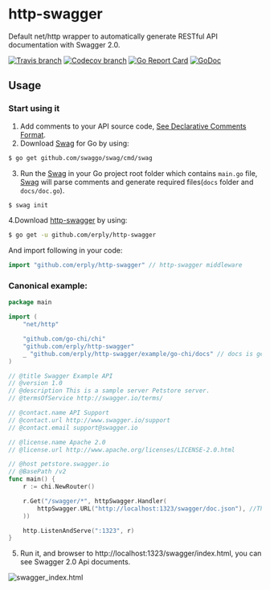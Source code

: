# http-swagger

Default net/http wrapper to automatically generate RESTful API documentation with Swagger 2.0.

[![Travis branch](https://img.shields.io/travis/erply/http-swagger/master.svg)](https://travis-ci.org/erply/http-swagger)
[![Codecov branch](https://img.shields.io/codecov/c/github/erply/http-swagger/master.svg)](https://codecov.io/gh/erply/http-swagger)
[![Go Report Card](https://goreportcard.com/badge/github.com/erply/http-swagger)](https://goreportcard.com/report/github.com/erply/http-swagger)
[![GoDoc](https://godoc.org/github.com/erply/http-swagger?status.svg)](https://godoc.org/github.com/erply/http-swagger)

## Usage

### Start using it
1. Add comments to your API source code, [See Declarative Comments Format](https://github.com/swaggo/swag#declarative-comments-format).
2. Download [Swag](https://github.com/swaggo/swag) for Go by using:

```sh
$ go get github.com/swaggo/swag/cmd/swag
```

3. Run the [Swag](https://github.com/swaggo/swag) in your Go project root folder which contains `main.go` file, [Swag](https://github.com/swaggo/swag) will parse comments and generate required files(`docs` folder and `docs/doc.go`).
```sh
$ swag init
```
4.Download [http-swagger](https://github.com/erply/http-swagger) by using:
```sh
$ go get -u github.com/erply/http-swagger
```
And import following in your code:

```go
import "github.com/erply/http-swagger" // http-swagger middleware
```

### Canonical example:

```go
package main

import (
	"net/http"

	"github.com/go-chi/chi"
	"github.com/erply/http-swagger"
	_ "github.com/erply/http-swagger/example/go-chi/docs" // docs is generated by Swag CLI, you have to import it.
)

// @title Swagger Example API
// @version 1.0
// @description This is a sample server Petstore server.
// @termsOfService http://swagger.io/terms/

// @contact.name API Support
// @contact.url http://www.swagger.io/support
// @contact.email support@swagger.io

// @license.name Apache 2.0
// @license.url http://www.apache.org/licenses/LICENSE-2.0.html

// @host petstore.swagger.io
// @BasePath /v2
func main() {
	r := chi.NewRouter()

	r.Get("/swagger/*", httpSwagger.Handler(
		httpSwagger.URL("http://localhost:1323/swagger/doc.json"), //The url pointing to API definition"
	))

	http.ListenAndServe(":1323", r)
}

```

5. Run it, and browser to http://localhost:1323/swagger/index.html, you can see Swagger 2.0 Api documents.

![swagger_index.html](https://user-images.githubusercontent.com/8943871/36250587-40834072-1279-11e8-8bb7-02a2e2fdd7a7.png)

